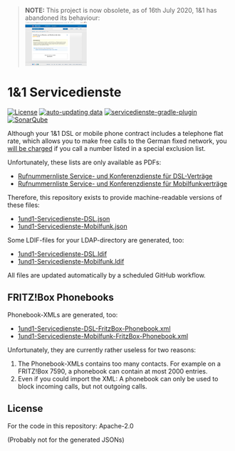 > **NOTE:** This project is now obsolete, as of 16th July 2020, 1&1 has abandoned its behaviour:<br>
> <a href=".github/obsolete.png"><img src=".github/obsolete.png" height="100px"></a>

# 1&1 Servicedienste
<!-- markdown-link-check-disable -->
[![License](https://img.shields.io/github/license/chkpnt/1und1-Servicedienste.svg?label=License)](https://tldrlegal.com/license/apache-license-2.0-(apache-2.0)) 
[![auto-updating data](https://github.com/chkpnt/1und1-Servicedienste/workflows/auto-updating%20data/badge.svg)](https://github.com/chkpnt/1und1-Servicedienste/actions?query=workflow%3A%22auto-updating+data%22)
[![servicedienste-gradle-plugin](https://github.com/chkpnt/1und1-Servicedienste/workflows/servicedienste-gradle-plugin/badge.svg)](https://github.com/chkpnt/1und1-Servicedienste/actions?query=workflow%3Aservicedienste-gradle-plugin)
[![SonarQube](https://img.shields.io/badge/SonarQube-sonar.chkpnt.de-blue.svg)](https://sonar.chkpnt.de/dashboard?id=servicedienste-gradle-plugin)
<!-- markdown-link-check-enable -->

Although your 1&1 DSL or mobile phone contract includes a telephone flat rate, which allows you to make free calls
to the German fixed network, you [will be charged](https://hilfe-center.1und1.de/rechnung-c85326/rechnungspositionen-c85331/berechnung-von-service--und-konferenzdiensten-a793873.html)
if you call a number listed in a special exclusion list.

Unfortunately, these lists are only available as PDFs:
* [Rufnummernliste Service- und Konferenzdienste für DSL-Verträge](https://hilfe-center.1und1.de/bin_dea/article/793873/DSL_Rufnummernliste_Service_und_Konferenzdienste.pdf)
* [Rufnummernliste Service- und Konferenzdienste für Mobilfunkverträge](https://hilfe-center.1und1.de/bin_dea/article/793873/Mobile_Rufnummernliste_Service_und_Konferenzdienste.pdf)

Therefore, this repository exists to provide machine-readable versions of these files:
* [1und1-Servicedienste-DSL.json](1und1/1und1-Servicedienste-DSL.json)
* [1und1-Servicedienste-Mobilfunk.json](1und1/1und1-Servicedienste-Mobilfunk.json)

Some LDIF-files for your LDAP-directory are generated, too:
* [1und1-Servicedienste-DSL.ldif](1und1/1und1-Servicedienste-DSL.ldif)
* [1und1-Servicedienste-Mobilfunk.ldif](1und1/1und1-Servicedienste-Mobilfunk.ldif)

All files are updated automatically by a scheduled GitHub workflow.

## FRITZ!Box Phonebooks 

Phonebook-XMLs are generated, too:
* [1und1-Servicedienste-DSL-FritzBox-Phonebook.xml](1und1/1und1-Servicedienste-DSL-FritzBox-Phonebook.xml)
* [1und1-Servicedienste-Mobilfunk-FritzBox-Phonebook.xml](1und1/1und1-Servicedienste-Mobilfunk-FritzBox-Phonebook.xml)

Unfortunately, they are currently rather useless for two reasons:
1. The Phonebook-XMLs contains too many contacts. For example on a FRITZ!Box 7590, a phonebook can contain at most 2000 entries.
1. Even if you could import the XML: A phonebook can only be used to block incoming calls, but not outgoing calls.

## License

For the code in this repository: Apache-2.0

(Probably not for the generated JSONs)
